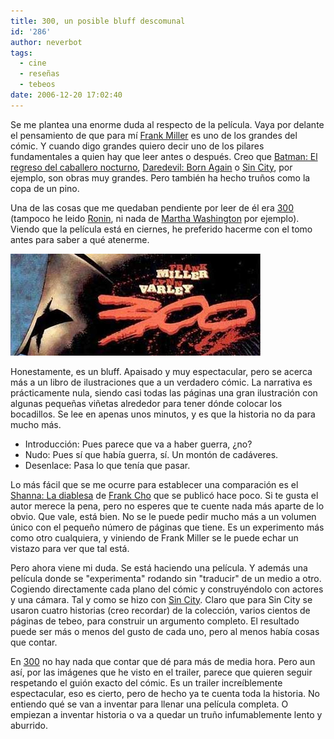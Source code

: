 ```yaml
---
title: 300, un posible bluff descomunal
id: '286'
author: neverbot
tags:
  - cine
  - reseñas
  - tebeos
date: 2006-12-20 17:02:40
---
```


Se me plantea una enorme duda al respecto de la película. Vaya por delante el pensamiento de que para mí [Frank Miller](http://en.wikipedia.org/wiki/Frank_Miller_%28comics%29) es uno de los grandes del cómic. Y cuando digo grandes quiero decir uno de los pilares fundamentales a quien hay que leer antes o después. Creo que [Batman: El regreso del caballero nocturno](http://en.wikipedia.org/wiki/Batman:_The_Dark_Knight_Returns), [Daredevil: Born Again](http://en.wikipedia.org/wiki/Daredevil:_Born_Again) o [Sin City](http://en.wikipedia.org/wiki/Sin_City), por ejemplo, son obras muy grandes. Pero también ha hecho truños como la copa de un pino.

Una de las cosas que me quedaban pendiente por leer de él era [300](http://en.wikipedia.org/wiki/300_%28comics%29) (tampoco he leido [Ronin](http://en.wikipedia.org/wiki/Ronin_%28comic_book_series%29), ni nada de [Martha Washington](http://en.wikipedia.org/wiki/Give_Me_Liberty) por ejemplo). Viendo que la película está en ciernes, he preferido hacerme con el tomo antes para saber a qué atenerme.

![300](./300-un-posible-bluff-descomunal/300.jpg "300")

Honestamente, es un bluff. Apaisado y muy espectacular, pero se acerca más a un libro de ilustraciones que a un verdadero cómic. La narrativa es prácticamente nula, siendo casi todas las páginas una gran ilustración con algunas pequeñas viñetas alrededor para tener dónde colocar los bocadillos. Se lee en apenas unos minutos, y es que la historia no da para mucho más.

* Introducción: Pues parece que va a haber guerra, ¿no?
* Nudo: Pues sí que había guerra, sí. Un montón de cadáveres.
* Desenlace: Pasa lo que tenía que pasar.

Lo más fácil que se me ocurre para establecer una comparación es el [Shanna: La diablesa](http://en.wikipedia.org/wiki/Shanna_the_She-Devil) de [Frank Cho](http://en.wikipedia.org/wiki/Frank_cho) que se publicó hace poco. Si te gusta el autor merece la pena, pero no esperes que te cuente nada más aparte de lo obvio. Que vale, está bien. No se le puede pedir mucho más a un volumen único con el pequeño número de páginas que tiene. Es un experimento más como otro cualquiera, y viniendo de Frank Miller se le puede echar un vistazo para ver que tal está.

Pero ahora viene mi duda. Se está haciendo una película. Y además una película donde se "experimenta" rodando sin "traducir" de un medio a otro. Cogiendo directamente cada plano del cómic y construyéndolo con actores y una cámara. Tal y como se hizo con [Sin City](http://en.wikipedia.org/wiki/Sin_City_%28film%29). Claro que para Sin City se usaron cuatro historias (creo recordar) de la colección, varios cientos de páginas de tebeo, para construir un argumento completo. El resultado puede ser más o menos del gusto de cada uno, pero al menos había cosas que contar.

En [300](http://en.wikipedia.org/wiki/300_%28film%29) no hay nada que contar que dé para más de media hora. Pero aun así, por las imágenes que he visto en el trailer, parece que quieren seguir respetando el guión exacto del cómic. Es un trailer increíblemente espectacular, eso es cierto, pero de hecho ya te cuenta toda la historia. No entiendo qué se van a inventar para llenar una película completa. O empiezan a inventar historia o va a quedar un truño infumablemente lento y aburrido.
